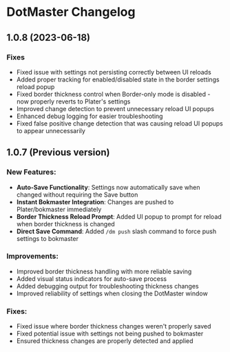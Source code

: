 # DotMaster Changelog

## 1.0.8 (2023-06-18)

### Fixes
- Fixed issue with settings not persisting correctly between UI reloads
- Added proper tracking for enabled/disabled state in the border settings reload popup
- Fixed border thickness control when Border-only mode is disabled - now properly reverts to Plater's settings
- Improved change detection to prevent unnecessary reload UI popups
- Enhanced debug logging for easier troubleshooting
- Fixed false positive change detection that was causing reload UI popups to appear unnecessarily

## 1.0.7 (Previous version)

### New Features:
- **Auto-Save Functionality**: Settings now automatically save when changed without requiring the Save button
- **Instant Bokmaster Integration**: Changes are pushed to Plater/bokmaster immediately
- **Border Thickness Reload Prompt**: Added UI popup to prompt for reload when border thickness is changed
- **Direct Save Command**: Added `/dm push` slash command to force push settings to bokmaster

### Improvements:
- Improved border thickness handling with more reliable saving
- Added visual status indicators for auto-save process
- Added debugging output for troubleshooting thickness changes
- Improved reliability of settings when closing the DotMaster window

### Fixes:
- Fixed issue where border thickness changes weren't properly saved
- Fixed potential issue with settings not being pushed to bokmaster
- Ensured thickness changes are properly detected and applied 